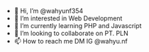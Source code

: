 - 👋 Hi, I’m @wahyunf354
- 👀 I’m interested in Web Development
- 🌱 I’m currently learning PHP and Javascript
- 💞️ I’m looking to collaborate on PT. PLN
- 📫 How to reach me DM IG @wahyu.nf

<!---
wahyunf354/wahyunf354 is a ✨ special ✨ repository because its `README.md` (this file) appears on your GitHub profile.
You can click the Preview link to take a look at your changes.
--->
